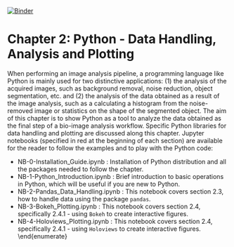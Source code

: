 [![Binder](https://mybinder.org/badge_logo.svg)](https://mybinder.org/v2/gh/bercowskya/ZIDAS2022/main)

# Chapter 2: Python - Data Handling, Analysis and Plotting

When performing an image analysis pipeline, a programming language like Python is mainly used for two distinctive applications: (1) the analysis of the acquired images, such as background removal, noise reduction, object segmentation, etc. and (2) the analysis of the data obtained as a result of the image analysis, such as a calculating a histogram from the noise-removed image or statistics on the shape of the segmented object. The aim of this chapter is to show Python as a tool to analyze the data obtained as the final step of a bio-image analysis workflow. Specific Python libraries for data handling and plotting are discussed along this chapter. Jupyter notebooks (specified in red at the beginning of each section) are available for the reader to follow the examples and to play with the Python code:

- NB-0-Installation\_Guide.ipynb : Installation of Python distribution and all the packages needed to follow the chapter.
- NB-1-Python\_Introduction.ipynb : Brief introduction to basic operations in Python, which will be useful if you are new to Python. 
- NB-2-Pandas\_Data\_Handling.ipynb : This notebook covers section 2.3, how to handle data using the package ``pandas``.
- NB-3-Bokeh\_Plotting.ipynb : This notebook covers section 2.4, specifically 2.4.1 - using ``Bokeh``
to create interactive figures. 
- NB-4-Holoviews\_Plotting.ipynb : This notebook covers section 2.4, specifically 2.4.1 - using ``Holoviews`` to create interactive figures.
\end{enumerate}

